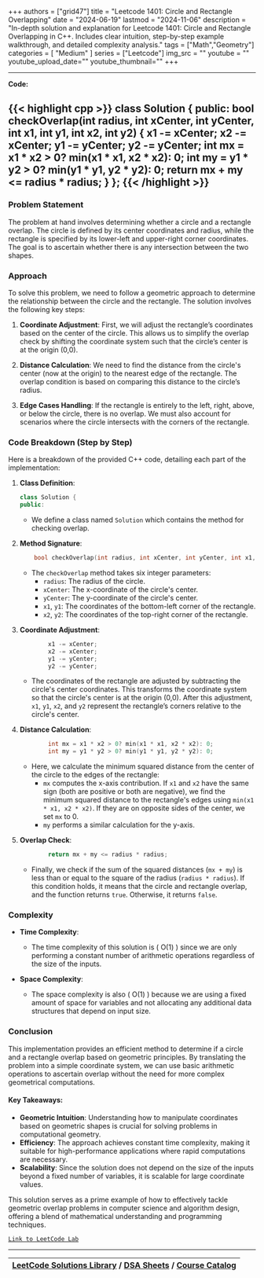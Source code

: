 
+++
authors = ["grid47"]
title = "Leetcode 1401: Circle and Rectangle Overlapping"
date = "2024-06-19"
lastmod = "2024-11-06"
description = "In-depth solution and explanation for Leetcode 1401: Circle and Rectangle Overlapping in C++. Includes clear intuition, step-by-step example walkthrough, and detailed complexity analysis."
tags = ["Math","Geometry"]
categories = [
    "Medium"
]
series = ["Leetcode"]
img_src = ""
youtube = ""
youtube_upload_date=""
youtube_thumbnail=""
+++



---
**Code:**

{{< highlight cpp >}}
class Solution {
public:
    bool checkOverlap(int radius, int xCenter, int yCenter, int x1, int y1, int x2, int y2) {
        x1 -= xCenter;
        x2 -= xCenter;
        y1 -= yCenter;
        y2 -= yCenter;
        int mx = x1 * x2 > 0? min(x1 * x1, x2 * x2): 0;
        int my = y1 * y2 > 0? min(y1 * y1, y2 * y2): 0;
        return mx + my <= radius * radius;
    }
};
{{< /highlight >}}
---

### Problem Statement

The problem at hand involves determining whether a circle and a rectangle overlap. The circle is defined by its center coordinates and radius, while the rectangle is specified by its lower-left and upper-right corner coordinates. The goal is to ascertain whether there is any intersection between the two shapes.

### Approach

To solve this problem, we need to follow a geometric approach to determine the relationship between the circle and the rectangle. The solution involves the following key steps:

1. **Coordinate Adjustment**: First, we will adjust the rectangle’s coordinates based on the center of the circle. This allows us to simplify the overlap check by shifting the coordinate system such that the circle’s center is at the origin (0,0).

2. **Distance Calculation**: We need to find the distance from the circle's center (now at the origin) to the nearest edge of the rectangle. The overlap condition is based on comparing this distance to the circle’s radius.

3. **Edge Cases Handling**: If the rectangle is entirely to the left, right, above, or below the circle, there is no overlap. We must also account for scenarios where the circle intersects with the corners of the rectangle.

### Code Breakdown (Step by Step)

Here is a breakdown of the provided C++ code, detailing each part of the implementation:

1. **Class Definition**:
   ```cpp
   class Solution {
   public:
   ```
   - We define a class named `Solution` which contains the method for checking overlap.

2. **Method Signature**:
   ```cpp
       bool checkOverlap(int radius, int xCenter, int yCenter, int x1, int y1, int x2, int y2) {
   ```
   - The `checkOverlap` method takes six integer parameters:
     - `radius`: The radius of the circle.
     - `xCenter`: The x-coordinate of the circle's center.
     - `yCenter`: The y-coordinate of the circle's center.
     - `x1`, `y1`: The coordinates of the bottom-left corner of the rectangle.
     - `x2`, `y2`: The coordinates of the top-right corner of the rectangle.

3. **Coordinate Adjustment**:
   ```cpp
           x1 -= xCenter;
           x2 -= xCenter;
           y1 -= yCenter;
           y2 -= yCenter;
   ```
   - The coordinates of the rectangle are adjusted by subtracting the circle's center coordinates. This transforms the coordinate system so that the circle's center is at the origin (0,0). After this adjustment, `x1`, `y1`, `x2`, and `y2` represent the rectangle’s corners relative to the circle's center.

4. **Distance Calculation**:
   ```cpp
           int mx = x1 * x2 > 0? min(x1 * x1, x2 * x2): 0;
           int my = y1 * y2 > 0? min(y1 * y1, y2 * y2): 0;
   ```
   - Here, we calculate the minimum squared distance from the center of the circle to the edges of the rectangle:
     - `mx` computes the x-axis contribution. If `x1` and `x2` have the same sign (both are positive or both are negative), we find the minimum squared distance to the rectangle's edges using `min(x1 * x1, x2 * x2)`. If they are on opposite sides of the center, we set `mx` to 0.
     - `my` performs a similar calculation for the y-axis.

5. **Overlap Check**:
   ```cpp
           return mx + my <= radius * radius;
   ```
   - Finally, we check if the sum of the squared distances (`mx + my`) is less than or equal to the square of the radius (`radius * radius`). If this condition holds, it means that the circle and rectangle overlap, and the function returns `true`. Otherwise, it returns `false`.

### Complexity

- **Time Complexity**: 
  - The time complexity of this solution is \( O(1) \) since we are only performing a constant number of arithmetic operations regardless of the size of the inputs.

- **Space Complexity**:
  - The space complexity is also \( O(1) \) because we are using a fixed amount of space for variables and not allocating any additional data structures that depend on input size.

### Conclusion

This implementation provides an efficient method to determine if a circle and a rectangle overlap based on geometric principles. By translating the problem into a simple coordinate system, we can use basic arithmetic operations to ascertain overlap without the need for more complex geometrical computations.

#### Key Takeaways:

- **Geometric Intuition**: Understanding how to manipulate coordinates based on geometric shapes is crucial for solving problems in computational geometry.
- **Efficiency**: The approach achieves constant time complexity, making it suitable for high-performance applications where rapid computations are necessary.
- **Scalability**: Since the solution does not depend on the size of the inputs beyond a fixed number of variables, it is scalable for large coordinate values.

This solution serves as a prime example of how to effectively tackle geometric overlap problems in computer science and algorithm design, offering a blend of mathematical understanding and programming techniques.

[`Link to LeetCode Lab`](https://leetcode.com/problems/circle-and-rectangle-overlapping/description/)

---

| [LeetCode Solutions Library](https://grid47.xyz/leetcode/) / [DSA Sheets](https://grid47.xyz/sheets/) / [Course Catalog](https://grid47.xyz/courses/) |
| --- |
